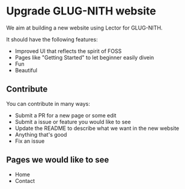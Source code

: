 # Upgrade GLUG-NITH website

We aim at building a new website using Lector for GLUG-NITH.

It should have the following features:

- Improved UI that reflects the spirit of FOSS
- Pages like "Getting Started" to let beginner easily divein
- Fun
- Beautiful

## Contribute

You can contribute in many ways:

- Submit a PR for a new page or some edit
- Submit a issue or feature you would like to see
- Update the README to describe what we want in the new website
- Anything that's good
- Fix an issue

## Pages we would like to see

- Home
- Contact
